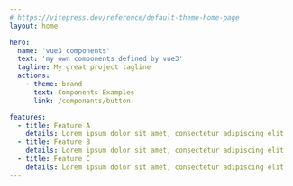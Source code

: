 ```yaml
---
# https://vitepress.dev/reference/default-theme-home-page
layout: home

hero:
  name: 'vue3 components'
  text: 'my own components defined by vue3'
  tagline: My great project tagline
  actions:
    - theme: brand
      text: Components Examples
      link: /components/button

features:
  - title: Feature A
    details: Lorem ipsum dolor sit amet, consectetur adipiscing elit
  - title: Feature B
    details: Lorem ipsum dolor sit amet, consectetur adipiscing elit
  - title: Feature C
    details: Lorem ipsum dolor sit amet, consectetur adipiscing elit
---
```

